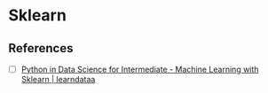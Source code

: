 # Sklearn


## References

- [ ] [Python in Data Science for Intermediate - Machine Learning with Sklearn | learndataa](https://www.youtube.com/playlist?list=PLXovS_5EZGh4_ThQVgO2boGf31Dqs5vzm)

